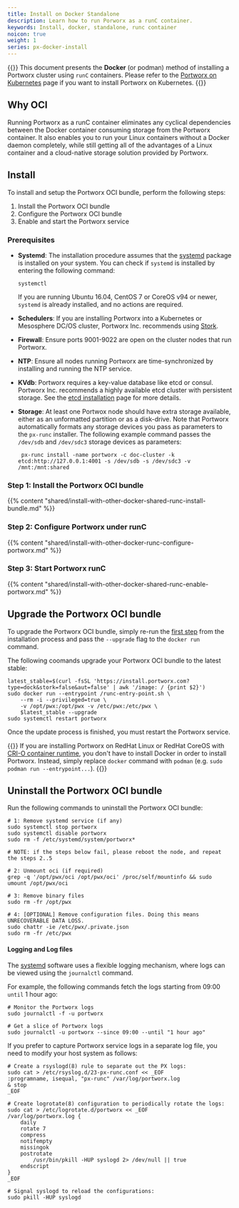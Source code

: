 ```yaml
---
title: Install on Docker Standalone
description: Learn how to run Porworx as a runC container.
keywords: Install, docker, standalone, runc container
noicon: true
weight: 1
series: px-docker-install
---
```


{{<info>}}
This document presents the **Docker** (or podman) method of installing a Portworx cluster using `runC` containers. Please refer to the [Portworx on Kubernetes](/portworx-install-with-kubernetes/) page if you want to install Portworx on Kubernetes.
{{</info>}}

## Why OCI

Running Portworx as a runC container eliminates any cyclical dependencies between the Docker container consuming storage from the Portworx container. It also enables you to run your Linux containers without a Docker daemon completely, while still getting all of the advantages of a Linux container and a cloud-native storage solution provided by Portworx.

## Install

To install and setup the Portworx OCI bundle, perform the following steps:

1. Install the Portworx OCI bundle
2. Configure the Portworx OCI bundle
3. Enable and start the Portworx service

### Prerequisites

* **Systemd**: The installation procedure assumes that the [systemd](https://en.wikipedia.org/wiki/Systemd) package is installed on your system. You can check if `systemd` is installed by entering the following command:

    ```text
    systemctl
    ```

    If you are running Ubuntu 16.04, CentOS 7 or CoreOS v94 or newer, `systemd` is already installed, and no actions are required.

* **Schedulers**: If you are installing Portworx into a Kubernetes or Mesosphere DC/OS cluster, Portworx Inc. recommends using [Stork](https://github.com/libopenstorage/stork).
* **Firewall**: Ensure ports 9001-9022 are open on the cluster nodes that run Portworx.
* **NTP**: Ensure all nodes running Portworx are time-synchronized by installing and running the NTP service.
* **KVdb**: Portworx requires a key-value database like etcd or consul. Portworx Inc. recommends a highly available etcd cluster with persistent storage. See the [etcd installation](/portworx-install-with-kubernetes/operate-and-maintain-on-kubernetes/etcd) page for more details.
* **Storage**: At least one Portwox node should have extra storage available, either as an unformatted partition or as a disk-drive. Note that Portworx automatically formats any storage devices you pass as parameters to the `px-runc` installer. The following example command passes the `/dev/sdb` and `/dev/sdc3` storage devices as parameters:

    ```
     px-runc install -name portworx -c doc-cluster -k etcd:http://127.0.0.1:4001 -s /dev/sdb -s /dev/sdc3 -v /mnt:/mnt:shared
     ```


### Step 1: Install the Portworx OCI bundle

{{% content "shared/install-with-other-docker-shared-runc-install-bundle.md" %}}

### Step 2: Configure Portworx under runC

{{% content "shared/install-with-other-docker-runc-configure-portworx.md" %}}

### Step 3: Start Portworx runC

{{% content "shared/install-with-other-docker-shared-runc-enable-portworx.md" %}}

## Upgrade the Portworx OCI bundle

To upgrade the Portworx OCI bundle, simply re-run the [first step](#step-1-install-the-portworx-oci-bundle) from the installation process and pass the `--upgrade` flag to the `docker run` command.

The following coomands upgrade your Portworx OCI bundle to the latest stable:

```text
latest_stable=$(curl -fsSL 'https://install.portworx.com?type=dock&stork=false&aut=false' | awk '/image: / {print $2}')
sudo docker run --entrypoint /runc-entry-point.sh \
    --rm -i --privileged=true \
    -v /opt/pwx:/opt/pwx -v /etc/pwx:/etc/pwx \
    $latest_stable --upgrade
sudo systemctl restart portworx
```

Once the update process is finished, you must restart the Portworx service.

{{<info>}}
If you are installing Portworx on RedHat Linux or RedHat CoreOS with [CRI-O container runtime](https://www.redhat.com/en/blog/introducing-cri-o-10), you don't have to install Docker in order to install Portworx.
Instead, simply replace `docker` command with `podman` (e.g. `sudo podman run --entrypoint...`).
{{</info>}}

## Uninstall the Portworx OCI bundle

Run the following commands to uninstall the Portworx OCI bundle:

```text
# 1: Remove systemd service (if any)
sudo systemctl stop portworx
sudo systemctl disable portworx
sudo rm -f /etc/systemd/system/portworx*

# NOTE: if the steps below fail, please reboot the node, and repeat the steps 2..5

# 2: Unmount oci (if required)
grep -q '/opt/pwx/oci /opt/pwx/oci' /proc/self/mountinfo && sudo umount /opt/pwx/oci

# 3: Remove binary files
sudo rm -fr /opt/pwx

# 4: [OPTIONAL] Remove configuration files. Doing this means UNRECOVERABLE DATA LOSS.
sudo chattr -ie /etc/pwx/.private.json
sudo rm -fr /etc/pwx
```

#### Logging and Log files

The [systemd](https://en.wikipedia.org/wiki/Systemd) software uses a flexible logging mechanism, where logs can be viewed using the `journalctl` command.

For example, the following commands fetch the logs starting from 09:00 `until` 1 hour ago:

```text
# Monitor the Portworx logs
sudo journalctl -f -u portworx

# Get a slice of Portworx logs
sudo journalctl -u portworx --since 09:00 --until "1 hour ago"
```

If you prefer to capture Portworx service logs in a separate log file, you need to modify your host system as follows:

```text
# Create a rsyslogd(8) rule to separate out the PX logs:
sudo cat > /etc/rsyslog.d/23-px-runc.conf << _EOF
:programname, isequal, "px-runc" /var/log/portworx.log
& stop
_EOF

# Create logrotate(8) configuration to periodically rotate the logs:
sudo cat > /etc/logrotate.d/portworx << _EOF
/var/log/portworx.log {
    daily
    rotate 7
    compress
    notifempty
    missingok
    postrotate
        /usr/bin/pkill -HUP syslogd 2> /dev/null || true
    endscript
}
_EOF

# Signal syslogd to reload the configurations:
sudo pkill -HUP syslogd
```

